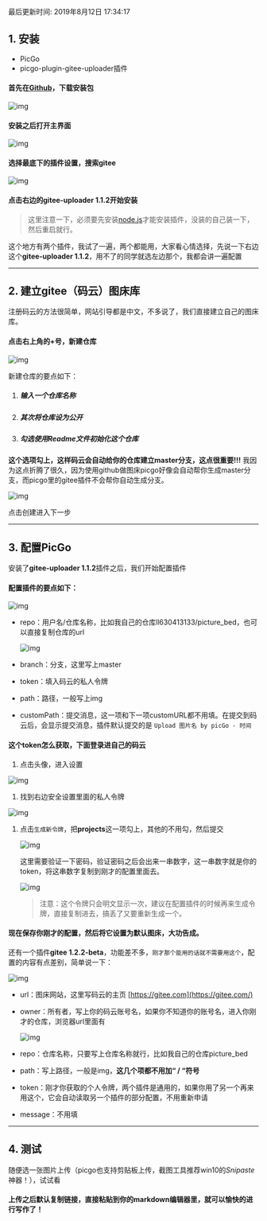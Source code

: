 最后更新时间: 2019年8月12日 17:34:17

## 1. 安装

- PicGo
- picgo-plugin-gitee-uploader插件

#### 首先在[Github](https://github.com/Molunerfinn/PicGo)，下载安装包

![img](./static/img/PicGo+Gitee做图床/1.jpg)

#### 安装之后打开主界面

![img](./static/img/PicGo+Gitee做图床/2.jpg)

#### 选择最底下的插件设置，搜索**gitee**

![img](./static/img/PicGo+Gitee做图床/3.jpg)

#### 点击右边的gitee-uploader 1.1.2开始安装

> 这里注意一下，必须要先安装[node.js](http://nodejs.cn/download/)才能安装插件，没装的自己装一下，然后重启就行。

这个地方有两个插件，我试了一遍，两个都能用，大家看心情选择，先说一下右边这个**gitee-uploader 1.1.2**，用不了的同学就选左边那个，我都会讲一遍配置

------

## 2. 建立gitee（码云）图床库

注册码云的方法很简单，网站引导都是中文，不多说了，我们直接建立自己的图床库。

#### 点击右上角的+号，新建仓库

![img](./static/img/PicGo+Gitee做图床/4.jpg)

新建仓库的要点如下：

1. ##### 输入一个仓库名称

2. ##### 其次将仓库设为公开

3. ##### 勾选使用Readme文件初始化这个仓库

**这个选项勾上，这样码云会自动给你的仓库建立master分支，这点很重要!!!** 我因为这点折腾了很久，因为使用github做图床picgo好像会自动帮你生成master分支，而picgo里的gitee插件不会帮你自动生成分支。

![img](./static/img/PicGo+Gitee做图床/5.jpg)

点击创建进入下一步

------

## 3. 配置PicGo

安装了**gitee-uploader 1.1.2**插件之后，我们开始配置插件

#### 配置插件的要点如下：

![img](./static/img/PicGo+Gitee做图床/6.jpg)

- repo：用户名/仓库名称，比如我自己的仓库ll630413133/picture_bed，也可以直接复制仓库的url

  ![img](./static/img/PicGo+Gitee做图床/7.jpg)

- branch：分支，这里写上master
- token：填入码云的私人令牌
- path：路径，一般写上img
- customPath：提交消息，这一项和下一项customURL都不用填。在提交到码云后，会显示提交消息，插件默认提交的是 `Upload 图片名 by picGo - 时间`

#### 这个token怎么获取，下面登录进自己的码云

1. 点击头像，进入设置

![img](./static/img/PicGo+Gitee做图床/8.jpg)

1. 找到右边安全设置里面的私人令牌

![img](./static/img/PicGo+Gitee做图床/9.jpg)

1. 点击`生成新令牌`，把**projects**这一项勾上，其他的不用勾，然后提交  

   ![img](./static/img/PicGo+Gitee做图床/10.jpg)

   这里需要验证一下密码，验证密码之后会出来一串数字，这一串数字就是你的token，将这串数字复制到刚才的配置里面去。  

   ![img](./static/img/PicGo+Gitee做图床/11.jpg)

   > 注意：这个令牌只会明文显示一次，建议在配置插件的时候再来生成令牌，直接复制进去，搞丢了又要重新生成一个。

#### 现在保存你刚才的配置，然后将它设置为默认图床，大功告成。

还有一个插件**gitee 1.2.2-beta**，功能差不多，`刚才那个能用的话就不需要用这个`，配置的内容有点差别，简单说一下：

![img](./static/img/PicGo+Gitee做图床/12.jpg)

- url：图床网站，这里写码云的主页 [https://gitee.com](https://gitee.com/)

- owner：所有者，写上你的码云账号名，如果你不知道你的账号名，进入你刚才的仓库，浏览器url里面有

  ![img](./static/img/PicGo+Gitee做图床/13.jpg)

- repo：仓库名称，只要写上仓库名称就行，比如我自己的仓库picture_bed

- path：写上路径，一般是img，**这几个项都不用加“ / “符号**

- token：刚才你获取的个人令牌，两个插件是通用的，如果你用了另一个再来用这个，它会自动读取另一个插件的部分配置，不用重新申请

- message：不用填

------

## 4. 测试

随便选一张图片上传（picgo也支持剪贴板上传，截图工具推荐win10的*Snipaste*神器！），试试看

#### 上传之后默认复制链接，直接粘贴到你的markdown编辑器里，就可以愉快的进行写作了！
